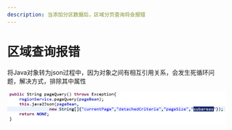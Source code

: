 ```yaml
---
description: 当添加分区数据后，区域分页查询将会报错
---
```


# 区域查询报错

将Java对象转为json过程中，因为对象之间有相互引用关系，会发生死循环问题，解决方式，排除其中属性

![](../../../../../.gitbook/assets/image%20%28114%29.png)

